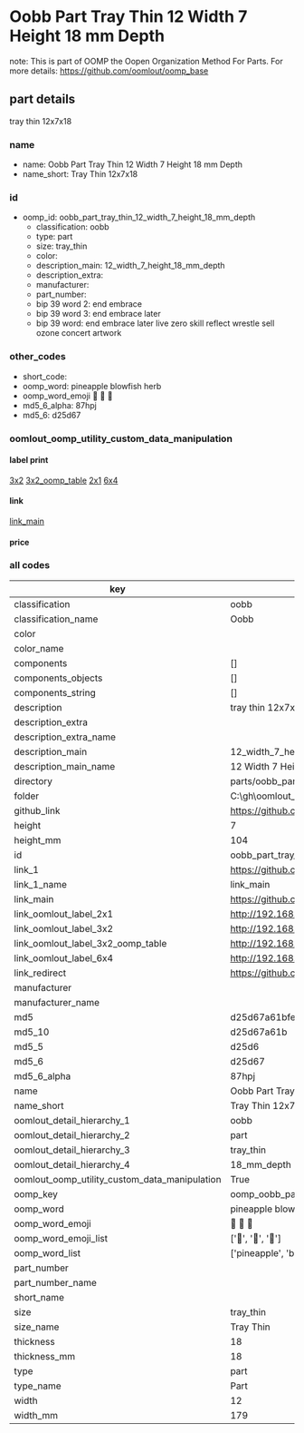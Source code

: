 # Oobb Part Tray Thin 12 Width 7 Height 18 mm Depth  

note: This is part of OOMP the Oopen Organization Method For Parts. For more details: https://github.com/oomlout/oomp_base

##  part details
  



tray thin 12x7x18



### name
* name: Oobb Part Tray Thin 12 Width 7 Height 18 mm Depth
* name_short: Tray Thin 12x7x18 
### id
* oomp_id: oobb_part_tray_thin_12_width_7_height_18_mm_depth
  * classification: oobb
  * type: part
  * size: tray_thin
  * color: 
  * description_main: 12_width_7_height_18_mm_depth
  * description_extra: 
  * manufacturer: 
  * part_number: 
  * bip 39 word 2: end embrace
  * bip 39 word 3: end embrace later
  * bip 39 word: end embrace later live zero skill reflect wrestle sell ozone concert artwork

### other_codes
* short_code: 
* oomp_word: pineapple blowfish herb
* oomp_word_emoji :pineapple: :blowfish: :herb:
* md5_6_alpha: 87hpj
* md5_6: d25d67






### oomlout_oomp_utility_custom_data_manipulation
#### label print
[3x2](http://192.168.1.245:1112/?label=oomp%2087hpj)
[3x2_oomp_table](http://192.168.1.108:1112/?label=oomp%2087hpj)
[2x1](http://192.168.1.242:1112/?label=oomp%2087hpj)
[6x4](http://192.168.1.55:1112/?label=oomp%2087hpj)    

#### link

[link_main](https://github.com/oomlout/oomlout_oobb_version_4_generated_parts/tree/main/navigation_oomp/oobb/part/tray_thin/12_width_7_height_18_mm_depth/part)                              

#### price







### all codes 
| key | value |  
| --- | --- |  
| classification | oobb |  
| classification_name | Oobb |  
| color |  |  
| color_name |  |  
| components | [] |  
| components_objects | [] |  
| components_string | [] |  
| description | tray thin 12x7x18 |  
| description_extra |  |  
| description_extra_name |  |  
| description_main | 12_width_7_height_18_mm_depth |  
| description_main_name | 12 Width 7 Height 18 mm Depth |  
| directory | parts/oobb_part_tray_thin_12_width_7_height_18_mm_depth |  
| folder | C:\gh\oomlout_oobb_version_4_generated_parts\parts\oobb_part_tray_thin_12_width_7_height_18_mm_depth |  
| github_link | https://github.com/oomlout/oomlout_oomp_part_src/tree/main/parts/oobb_part_tray_thin_12_width_7_height_18_mm_depth |  
| height | 7 |  
| height_mm | 104 |  
| id | oobb_part_tray_thin_12_width_7_height_18_mm_depth |  
| link_1 | https://github.com/oomlout/oomlout_oobb_version_4_generated_parts/tree/main/navigation_oomp/oobb/part/tray_thin/12_width_7_height_18_mm_depth/part |  
| link_1_name | link_main |  
| link_main | https://github.com/oomlout/oomlout_oobb_version_4_generated_parts/tree/main/navigation_oomp/oobb/part/tray_thin/12_width_7_height_18_mm_depth/part |  
| link_oomlout_label_2x1 | http://192.168.1.242:1112/?label=oomp%2087hpj |  
| link_oomlout_label_3x2 | http://192.168.1.245:1112/?label=oomp%2087hpj |  
| link_oomlout_label_3x2_oomp_table | http://192.168.1.108:1112/?label=oomp%2087hpj |  
| link_oomlout_label_6x4 | http://192.168.1.55:1112/?label=oomp%2087hpj |  
| link_redirect | https://github.com/oomlout/oomlout_oobb_version_4_generated_parts/tree/main/parts/oobb_tray_thin_12_07_18 |  
| manufacturer |  |  
| manufacturer_name |  |  
| md5 | d25d67a61bfe568729ffd82afa92224c |  
| md5_10 | d25d67a61b |  
| md5_5 | d25d6 |  
| md5_6 | d25d67 |  
| md5_6_alpha | 87hpj |  
| name | Oobb Part Tray Thin 12 Width 7 Height 18 mm Depth |  
| name_short | Tray Thin 12x7x18  |  
| oomlout_detail_hierarchy_1 | oobb |  
| oomlout_detail_hierarchy_2 | part |  
| oomlout_detail_hierarchy_3 | tray_thin |  
| oomlout_detail_hierarchy_4 | 18_mm_depth |  
| oomlout_oomp_utility_custom_data_manipulation | True |  
| oomp_key | oomp_oobb_part_tray_thin_12_width_7_height_18_mm_depth |  
| oomp_word | pineapple blowfish herb |  
| oomp_word_emoji | :pineapple: :blowfish: :herb: |  
| oomp_word_emoji_list | [':pineapple:', ':blowfish:', ':herb:'] |  
| oomp_word_list | ['pineapple', 'blowfish', 'herb'] |  
| part_number |  |  
| part_number_name |  |  
| short_name |  |  
| size | tray_thin |  
| size_name | Tray Thin |  
| thickness | 18 |  
| thickness_mm | 18 |  
| type | part |  
| type_name | Part |  
| width | 12 |  
| width_mm | 179 |  
